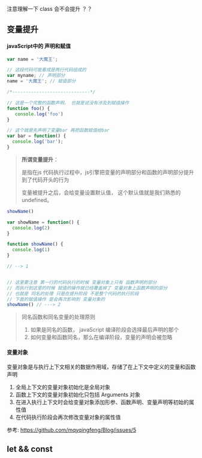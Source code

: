 注意理解一下 class 会不会提升 ？？



## 变量提升

#### javaScript中的 声明和赋值

```js
var name = '大魔王';

// 这段代码可能看成是两行代码组成的
var myname; // 声明部分
name = '大魔王'; // 赋值部分

/*-----------------------------*/

// 这是一个完整的函数声明， 也就是说没有涉及到赋值操作
function foo() {
   console.log('foo')
}

// 这个就是先声明了变量bar 再把函数赋值给bar
var bar = function() {
  console.log('bar');
}

```

> **所谓变量提升**： 
>
> 是指在js 代码执行过程中，js引擎把变量的声明部分和函数的声明部分提升到了代码开头的行为
>
> 变量被提升之后，会给变量设置默认值， 这个默认值就是我们熟悉的 undefined。



```js
showName()

var showName = function() {
  console.log(2)
}

function showName() {
  console.log(1)
}

// --> 1


// 这里要注意 第一行的代码执行的时候 变量对象上只有 函数声明的部分
// 而执行到这里的时候 赋值的操作就已经覆盖掉了 变量对象上函数声明的部分
// 也就是 同名的处理 只是在提升阶段 不是整个代码的执行阶段
// 下面的赋值操作 是会再次影响到 变量对象的
showName() // ---> 2

```



> 同名函数和同名变量的处理原则
>
> 1. 如果是同名的函数， javaScript 编译阶段会选择最后声明的那个
> 2. 如何变量和函数同名，那么在编译阶段，变量的声明会被忽略



#### 变量对象

变量对象是与执行上下文相关的数据作用域，存储了在上下文中定义的变量和函数声明



1. 全局上下文的变量对象初始化是全局对象
2. 函数上下文的变量对象初始化只包括 Arguments 对象
3. 在进入执行上下文时会给变量对象添加形参、函数声明、变量声明等初始的属性值
4. 在代码执行阶段会再次修改变量对象的属性值



参考: https://github.com/mqyqingfeng/Blog/issues/5





## let && const















